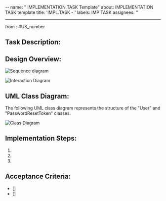 --
name: " IMPLEMENTATION TASK Template"
about: IMPLEMENTATION TASK template
title: 'IMPL.TASK - '
labels: IMP TASK
assignees: ''

---

from : #US_number

## Task Description:


## Design Overview:
![Sequence diagram](link_to_sequence_image)



![Interaction Diagram](link_to_diagram_image)

## UML Class Diagram:
The following UML class diagram represents the structure of the "User" and "PasswordResetToken" classes.

![Class Diagram](link_to_diagram_image)

## Implementation Steps:
1. 
2.
3.

## Acceptance Criteria:
- []
- []
